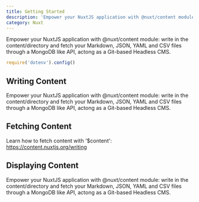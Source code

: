 ```yaml
---
title: Getting Started
description: 'Empower your NuxtJS application with @nuxt/content module: write in the content/directory and fetch your Markdown, JSON, YAML and CSV files through a MongoDB like API, actong as a Git-based Headless CMS.'
category: Nuxt
---
```


Empower your NuxtJS application with @nuxt/content module: write in the content/directory and fetch your Markdown, JSON, YAML and CSV files through a MongoDB like API, actong as a Git-based Headless CMS.

```js
require('dotenv').config()
```

## Writing Content

Empower your NuxtJS application with @nuxt/content module: write in the content/directory and fetch your Markdown, JSON, YAML and CSV files through a MongoDB like API, actong as a Git-based Headless CMS.

## Fetching Content

Learn how to fetch content with '$content': https://content.nuxtjs.org/writing

## Displaying Content

Empower your NuxtJS application with @nuxt/content module: write in the content/directory and fetch your Markdown, JSON, YAML and CSV files through a MongoDB like API, actong as a Git-based Headless CMS.
